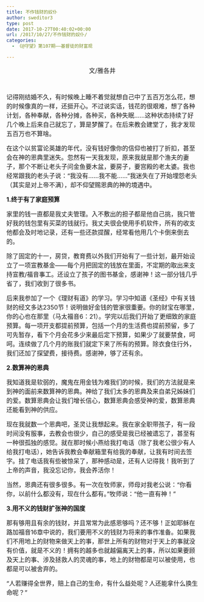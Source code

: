 ```yaml
---
title: 不作钱财的奴仆
author: sweditor3
type: post
date: 2017-10-27T00:40:02+00:00
url: /2017/10/27/不作钱财的奴仆/
categories:
  - 《@守望》第107期——基督徒的财富观

---
```

<p style="text-align: center;">
  <span style="font-size: 12pt;">文/雅各井</span>
</p>

&nbsp;

<span style="font-size: 12pt;">记得刚结婚不久，有时候晚上睡不着觉就想自己中了五百万怎么花，想的时候像真的一样，还挺开心。不过说实话，钱花的很艰难，想了各种计划，各种奉献，各种分摊，各种买，各种失眠……这种状态持续了好几个晚上后来自己就忘了，算是梦醒了。在后来教会建堂了，我才发现五百万也不算啥。</span>

<span style="font-size: 12pt;">在这个以贫富论英雄的年代，没有钱好像你的信仰也被打了折扣，甚至会在神的恩典里迷失。忽然有一天我发现，原来我就是那个渔夫的妻子，那个不断让老头子问金鱼要木盆，要房子，要宫殿的老太婆。我也经常跟我的老头子说：“我没有……我不能……”我迷失在了开始埋怨老头（其实是对上帝不满），却不仰望赐恩典的神的境遇中。</span>

<span style="font-size: 12pt;"><strong>1.终于有了家庭预算</strong></span>

<span style="font-size: 12pt;">家里的钱一直都是我丈夫管理。入不敷出的担子都是他自己挑，我只管好我的钱包里有买菜的钱就行。我丈夫很会使用手机软件，所有的收支他都会及时地记录，还有一些还款提醒，经常看他用几个卡倒来倒去的。</span>

<span style="font-size: 12pt;">除了固定的十一，房贷，教育费以外我们开始有了一些计划，最开始设立了一项宣教基金——每个月把固定的钱放在里面，不定期的取出来支持宣教/福音事工。还设立了孩子的图书基金，感谢神！这一部分钱几乎省了，我们收到了很多书。</span>

<span style="font-size: 12pt;">后来我参加了一个《理财有道》的学习。学习中知道《圣经》中有关钱财的经文多达2350节！说明做好金钱的管家很重要。你的财宝在哪里，你的心也在那里（马太福音6：21）。学完以后我们开始了更细致的家庭预算。每一项开支都提前预算，包括一个月的生活费也提前预留，多了可先暂存，看下个月会花多少来最后定下预算，如果少了就要禁食，呵呵。连续做了几个月的账我们就定下来了所有的预算。除衣食住行外，我们还加了探望费，接待费。感谢神，够了还有余。</span>

<span style="font-size: 12pt;"><strong>2.数算神的恩典</strong></span>

<span style="font-size: 12pt;">我知道我是软弱的，魔鬼在用金钱为难我们的时候，我们的方法就是来到神的面前来数算神的恩典。神给了我们太多的恩典及来自弟兄姊妹们的爱。数算恩典会让我们增长信心，数算恩典会感受神的爱，数算恩典还能看到神的供应。</span>

<span style="font-size: 12pt;">现在我就数一个恩典吧，圣灵让我想起来。我在家全职带孩子，有一段时间没有服事，去教会也很少，自己的感受是我已经被遗忘了，甚至有一种很孤独的感觉。就在那时候小燕给我打电话（除了我老公很少有人给我打电话），她告诉我教会奉献箱里有给我的奉献，让我有时间去签字。挂了电话我有些被惊呆了，那种感动是，还有人记得我！我听到了上帝的声音，我没忘记你，我会养活你！</span>

<span style="font-size: 12pt;">当然，恩典还有很多很多。有一次在牧师家，师母对我老公说：“你看你，以前什么都没有，现在什么都有。”牧师说：“他一直有神！”</span>

<span style="font-size: 12pt;"><strong>3.用不义的钱财扩张神的国度</strong></span>

<span style="font-size: 12pt;">那有够用且有余的钱财，并且常常为此感恩够吗？还不够！正如耶稣在路加福音16章中说的，我们要用不义的钱财为将来的事作准备。如果我们不用地上的财物来做天上的事，那世上所有的财物对于天上的事就没有价值，就是不义的！拥有的越多也就越偏离天上的事，所以如果要顾及天上的事、涉及拯救人的灵魂的事，地上的财物都是可以被使用，也都是可以被舍弃的。</span>

<span style="font-size: 12pt;">“人若赚得全世界，赔上自己的生命，有什么益处呢？人还能拿什么换生命呢？”</span>